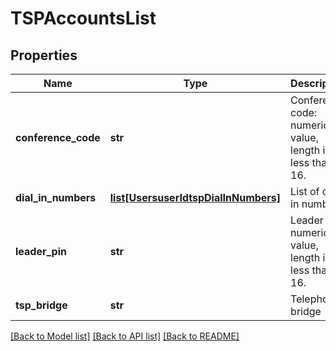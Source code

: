 # TSPAccountsList

## Properties
Name | Type | Description | Notes
------------ | ------------- | ------------- | -------------
**conference_code** | **str** | Conference code: numeric value, length is less than 16. | 
**dial_in_numbers** | [**list[UsersuserIdtspDialInNumbers]**](UsersuserIdtspDialInNumbers.md) | List of dial in numbers. | [optional] 
**leader_pin** | **str** | Leader PIN: numeric value, length is less than 16. | 
**tsp_bridge** | **str** | Telephony bridge | [optional] 

[[Back to Model list]](../README.md#documentation-for-models) [[Back to API list]](../README.md#documentation-for-api-endpoints) [[Back to README]](../README.md)

